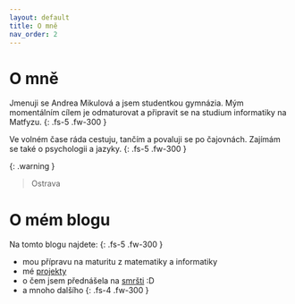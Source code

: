 ```yaml
---
layout: default
title: O mně
nav_order: 2
---
```


# O mně

Jmenuji se Andrea Mikulová a jsem studentkou gymnázia. Mým momentálním cílem je odmaturovat a připravit se na studium informatiky na Matfyzu.
{: .fs-5 .fw-300 }

Ve volném čase ráda cestuju, tančím a povaluji se po čajovnách. Zajímám se také o psychologii a jazyky.
{: .fs-5 .fw-300 }

{: .warning }
> Ostrava




# O mém blogu

Na tomto blogu najdete:
{: .fs-5 .fw-300 }
- mou přípravu na maturitu z matematiky a informatiky
- mé [projekty](/pages/projects)
- o čem jsem přednášela na [smršti](https://ksp.mff.cuni.cz/akce/smrst/2022/) :D
- a mnoho dalšího
{: .fs-4 .fw-300 }

